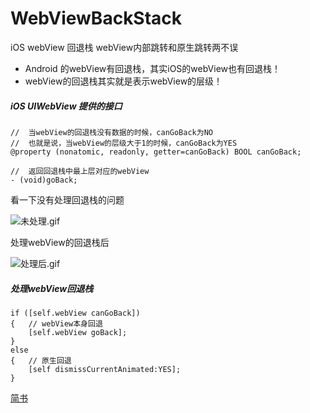 # WebViewBackStack
iOS webView 回退栈     webView内部跳转和原生跳转两不误

- Android 的webView有回退栈，其实iOS的webView也有回退栈！
- webView的回退栈其实就是表示webView的层级！

##### iOS UIWebView 提供的接口 
```
//  当webView的回退栈没有数据的时候，canGoBack为NO
//  也就是说，当webView的层级大于1的时候，canGoBack为YES
@property (nonatomic, readonly, getter=canGoBack) BOOL canGoBack;

//  返回回退栈中最上层对应的webView
- (void)goBack;
```

看一下没有处理回退栈的问题 

![未处理.gif](http://upload-images.jianshu.io/upload_images/1795300-858fc55104a09fed.gif?imageMogr2/auto-orient/strip)

处理webView的回退栈后

![处理后.gif](http://upload-images.jianshu.io/upload_images/1795300-913fd39dfd10c794.gif?imageMogr2/auto-orient/strip)

##### 处理webView回退栈
```
if ([self.webView canGoBack]) 
{   // webView本身回退 
    [self.webView goBack];
}
else 
{   // 原生回退
    [self dismissCurrentAnimated:YES];
}
```

[简书](http://www.jianshu.com/p/8899eb9e29fa)
